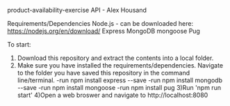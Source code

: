 product-availability-exercise API - Alex Housand

Requirements/Dependencies
Node.js - can be downloaded here: https://nodejs.org/en/download/
Express
MongoDB
mongoose
Pug

To start:
1) Download this repository and extract the contents into a local folder.
2) Make sure you have installed the requirements/dependencies.
  Navigate to the folder you have saved this repository in the command line/terminal.
  -run npm install express --save
  -run npm install mongodb --save
  -run npm install mongoose
  -run npm install pug
3)Run 'npm run start'
4)Open a web broswer and navigate to http://localhost:8080
